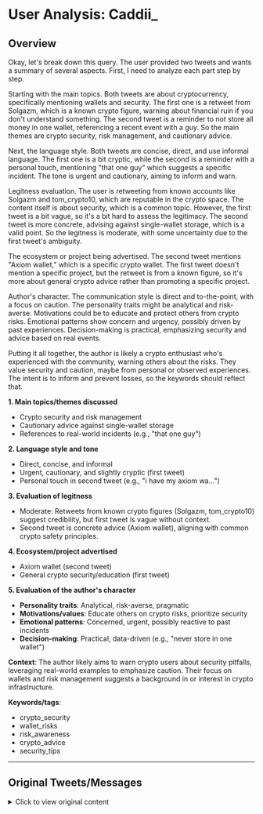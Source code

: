 # User Analysis: Caddii_

## Overview

<think>
Okay, let's break down this query. The user provided two tweets and wants a summary of several aspects. First, I need to analyze each part step by step.

Starting with the main topics. Both tweets are about cryptocurrency, specifically mentioning wallets and security. The first one is a retweet from Solgazm, which is a known crypto figure, warning about financial ruin if you don't understand something. The second tweet is a reminder to not store all money in one wallet, referencing a recent event with a guy. So the main themes are crypto security, risk management, and cautionary advice.

Next, the language style. Both tweets are concise, direct, and use informal language. The first one is a bit cryptic, while the second is a reminder with a personal touch, mentioning "that one guy" which suggests a specific incident. The tone is urgent and cautionary, aiming to inform and warn.

Legitness evaluation. The user is retweeting from known accounts like Solgazm and tom_crypto10, which are reputable in the crypto space. The content itself is about security, which is a common topic. However, the first tweet is a bit vague, so it's a bit hard to assess the legitimacy. The second tweet is more concrete, advising against single-wallet storage, which is a valid point. So the legitness is moderate, with some uncertainty due to the first tweet's ambiguity.

The ecosystem or project being advertised. The second tweet mentions "Axiom wallet," which is a specific crypto wallet. The first tweet doesn't mention a specific project, but the retweet is from a known figure, so it's more about general crypto advice rather than promoting a specific project.

Author's character. The communication style is direct and to-the-point, with a focus on caution. The personality traits might be analytical and risk-averse. Motivations could be to educate and protect others from crypto risks. Emotional patterns show concern and urgency, possibly driven by past experiences. Decision-making is practical, emphasizing security and advice based on real events.

Putting it all together, the author is likely a crypto enthusiast who's experienced with the community, warning others about the risks. They value security and caution, maybe from personal or observed experiences. The intent is to inform and prevent losses, so the keywords should reflect that.
</think>

**1. Main topics/themes discussed**  
- Crypto security and risk management  
- Cautionary advice against single-wallet storage  
- References to real-world incidents (e.g., "that one guy")  

**2. Language style and tone**  
- Direct, concise, and informal  
- Urgent, cautionary, and slightly cryptic (first tweet)  
- Personal touch in second tweet (e.g., "i have my axiom wa…")  

**3. Evaluation of legitness**  
- Moderate: Retweets from known crypto figures (Solgazm, tom_crypto10) suggest credibility, but first tweet is vague without context.  
- Second tweet is concrete advice (Axiom wallet), aligning with common crypto safety principles.  

**4. Ecosystem/project advertised**  
- Axiom wallet (second tweet)  
- General crypto security/education (first tweet)  

**5. Evaluation of the author's character**  
- **Personality traits**: Analytical, risk-averse, pragmatic  
- **Motivations/values**: Educate others on crypto risks, prioritize security  
- **Emotional patterns**: Concerned, urgent, possibly reactive to past incidents  
- **Decision-making**: Practical, data-driven (e.g., "never store in one wallet")  

**Context**: The author likely aims to warn crypto users about security pitfalls, leveraging real-world examples to emphasize caution. Their focus on wallets and risk management suggests a background in or interest in crypto infrastructure.  

**Keywords/tags**:  
- crypto_security  
- wallet_risks  
- risk_awareness  
- crypto_advice  
- security_tips
---
## Original Tweets/Messages

<details>
<summary>Click to view original content</summary>

| Type | Content |
|------|---------|
| messages | RT @Solgazm: you gone be broke if you don't try get that understood. |
| messages | RT @tom_crypto10: a reminder (inspired by recent situations with that one guy) to never store your money in one wallet.

i have my axiom wa… |

</details>
